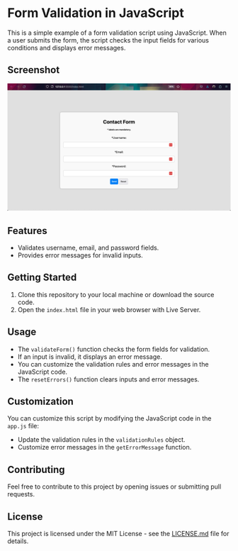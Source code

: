 # Form Validation in JavaScript

This is a simple example of a form validation script using JavaScript. When a user submits the form, the script checks the input fields for various conditions and displays error messages.

## Screenshot

![Screenshot](screenshot.png)

## Features

- Validates username, email, and password fields.
- Provides error messages for invalid inputs.

## Getting Started

1. Clone this repository to your local machine or download the source code.
2. Open the `index.html` file in your web browser with Live Server.

## Usage

- The `validateForm()` function checks the form fields for validation.
- If an input is invalid, it displays an error message.
- You can customize the validation rules and error messages in the JavaScript code.
- The `resetErrors()` function clears inputs and error messages.

## Customization

You can customize this script by modifying the JavaScript code in the `app.js` file:

- Update the validation rules in the `validationRules` object.
- Customize error messages in the `getErrorMessage` function.

## Contributing

Feel free to contribute to this project by opening issues or submitting pull requests.

## License

This project is licensed under the MIT License - see the [LICENSE.md](LICENSE.md) file for details.
